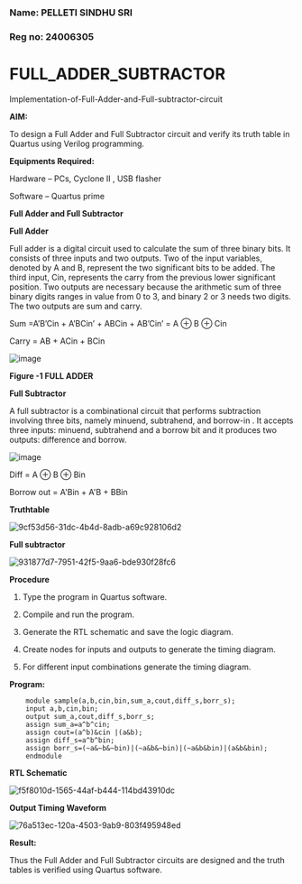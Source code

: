 ### Name: PELLETI SINDHU SRI
### Reg no: 24006305


# FULL_ADDER_SUBTRACTOR

Implementation-of-Full-Adder-and-Full-subtractor-circuit

**AIM:**

To design a Full Adder and Full Subtractor circuit and verify its truth table in Quartus using Verilog programming.

**Equipments Required:**

Hardware – PCs, Cyclone II , USB flasher

Software – Quartus prime

**Full Adder and Full Subtractor**

**Full Adder**

Full adder is a digital circuit used to calculate the sum of three binary bits. It consists of three inputs and two outputs. Two of the input variables, denoted by A and B, represent the two significant bits to be added. The third input, Cin, represents the carry from the previous lower significant position. Two outputs are necessary because the arithmetic sum of three binary digits ranges in value from 0 to 3, and binary 2 or 3 needs two digits. The two outputs are sum and carry.

Sum =A’B’Cin + A’BCin’ + ABCin + AB’Cin’ = A ⊕ B ⊕ Cin 

Carry = AB + ACin + BCin

![image](https://github.com/naavaneetha/FULL_ADDER_SUBTRACTOR/assets/154305477/0f30ba51-5ffb-4198-845f-18e054f675e7)

**Figure -1 FULL ADDER**

**Full Subtractor**

A full subtractor is a combinational circuit that performs subtraction involving three bits, namely minuend, subtrahend, and borrow-in . It accepts three inputs: minuend, subtrahend and a borrow bit and it produces two outputs: difference and borrow.

![image](https://github.com/naavaneetha/FULL_ADDER_SUBTRACTOR/assets/154305477/02b24f51-ab51-4304-9ad6-7b81ffc1ead5)

Diff = A ⊕ B ⊕ Bin 

Borrow out = A'Bin + A'B + BBin

**Truthtable**

![9cf53d56-31dc-4b4d-8adb-a69c928106d2](https://github.com/user-attachments/assets/11e8ea81-90b8-4155-880e-bed938680162)

**Full subtractor**

![931877d7-7951-42f5-9aa6-bde930f28fc6](https://github.com/user-attachments/assets/20776dad-f5d4-45e4-b863-52457ad5647f)


**Procedure**

1.	Type the program in Quartus software.

2.	Compile and run the program.

3.	Generate the RTL schematic and save the logic diagram.

4.	Create nodes for inputs and outputs to generate the timing diagram.

5.	For different input combinations generate the timing diagram.


**Program:**

        module sample(a,b,cin,bin,sum_a,cout,diff_s,borr_s);
        input a,b,cin,bin;
        output sum_a,cout,diff_s,borr_s;
        assign sum_a=a^b^cin;
        assign cout=(a^b)&cin |(a&b);
        assign diff_s=a^b^bin;
        assign borr_s=(~a&~b&~bin)|(~a&b&~bin)|(~a&b&bin)|(a&b&bin);
        endmodule

**RTL Schematic**

![f5f8010d-1565-44af-b444-114bd43910dc](https://github.com/user-attachments/assets/79cfd0e6-acb4-4b68-b343-074ebae20757)


**Output Timing Waveform**

![76a513ec-120a-4503-9ab9-803f495948ed](https://github.com/user-attachments/assets/3eaa3847-b725-43ff-8237-d32b08ffd095)


**Result:**

Thus the Full Adder and Full Subtractor circuits are designed and the truth tables is verified using Quartus software.



